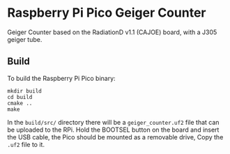 # Raspberry Pi Pico Geiger Counter

Geiger Counter based on the RadiationD v1.1 (CAJOE) board, with a J305 geiger tube.

## Build

To build the Raspberry Pi Pico binary:

```
mkdir build
cd build
cmake ..
make
```

In the `build/src/` directory there will be a `geiger_counter.uf2` file that can be uploaded to the RPi. 
Hold the BOOTSEL button on the board and insert the USB cable, the Pico should be mounted as a removable drive,
Copy the `.uf2` file to it.